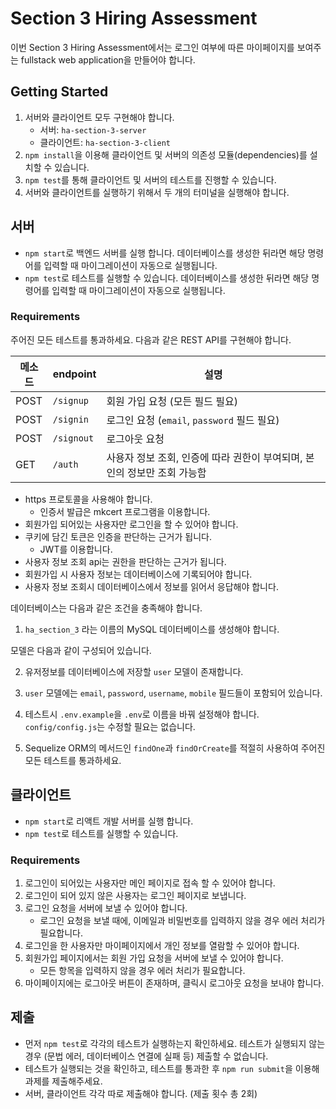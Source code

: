 # Section 3 Hiring Assessment

이번 Section 3 Hiring Assessment에서는 로그인 여부에 따른 마이페이지를 보여주는 fullstack web application을 만들어야 합니다.

## Getting Started

1. 서버와 클라이언트 모두 구현해야 합니다.
    - 서버: `ha-section-3-server`
    - 클라이언트: `ha-section-3-client`
2. `npm install`을 이용해 클라이언트 및 서버의 의존성 모듈(dependencies)를 설치할 수 있습니다.
3. `npm test`를 통해 클라이언트 및 서버의 테스트를 진행할 수 있습니다.
4. 서버와 클라이언트를 실행하기 위해서 두 개의 터미널을 실행해야 합니다.

## 서버

- `npm start`로 백엔드 서버를 실행 합니다. 데이터베이스를 생성한 뒤라면 해당 명령어를 입력할 때 마이그레이션이 자동으로 실행됩니다.
- `npm test`로 테스트를 실행할 수 있습니다. 데이터베이스를 생성한 뒤라면 해당 명령어를 입력할 때 마이그레이션이 자동으로 실행됩니다.

### Requirements

주어진 모든 테스트를 통과하세요. 다음과 같은 REST API를 구현해야 합니다.

| 메소드 | endpoint   | 설명                                                                     |
| ------ | ---------- | ------------------------------------------------------------------------ |
| POST   | `/signup`  | 회원 가입 요청 (모든 필드 필요)                                          |
| POST   | `/signin`  | 로그인 요청 (`email`, `password` 필드 필요)                              |
| POST   | `/signout` | 로그아웃 요청                                                            |
| GET    | `/auth`    | 사용자 정보 조회, 인증에 따라 권한이 부여되며, 본인의 정보만 조회 가능함 |

- https 프로토콜을 사용해야 합니다.
  - 인증서 발급은 mkcert 프로그램을 이용합니다.
- 회원가입 되어있는 사용자만 로그인을 할 수 있어야 합니다.
- 쿠키에 담긴 토큰은 인증을 판단하는 근거가 됩니다.
  - JWT를 이용합니다.
- 사용자 정보 조회 api는 권한을 판단하는 근거가 됩니다.
- 회원가입 시 사용자 정보는 데이터베이스에 기록되어야 합니다.
- 사용자 정보 조회시 데이터베이스에서 정보를 읽어서 응답해야 합니다.

데이터베이스는 다음과 같은 조건을 충족해야 합니다.

1. `ha_section_3` 라는 이름의 MySQL 데이터베이스를 생성해야 합니다.

모델은 다음과 같이 구성되어 있습니다.

2. 유저정보를 데이터베이스에 저장할 `user` 모델이 존재합니다.
3. `user` 모델에는 `email`, `password`, `username`, `mobile` 필드들이 포함되어 있습니다.

4. 테스트시 `.env.example`을 `.env`로 이름을 바꿔 설정해야 합니다. `config/config.js`는 수정할 필요는 없습니다.
5. Sequelize ORM의 메서드인 `findOne`과 `findOrCreate`를 적절히 사용하여 주어진 모든 테스트를 통과하세요.

## 클라이언트

- `npm start`로 리액트 개발 서버를 실행 합니다.
- `npm test`로 테스트를 실행할 수 있습니다.

### Requirements

1. 로그인이 되어있는 사용자만 메인 페이지로 접속 할 수 있어야 합니다.
2. 로그인이 되어 있지 않은 사용자는 로그인 페이지로 보냅니다.
3. 로그인 요청을 서버에 보낼 수 있어야 합니다.
    - 로그인 요청을 보낼 때에, 이메일과 비밀번호를 입력하지 않을 경우 에러 처리가 필요합니다.
4. 로그인을 한 사용자만 마이페이지에서 개인 정보를 열람할 수 있어야 합니다.
5. 회원가입 페이지에서는 회원 가입 요청을 서버에 보낼 수 있어야 합니다.
    - 모든 항목을 입력하지 않을 경우 에러 처리가 필요합니다.
6. 마이페이지에는 로그아웃 버튼이 존재하며, 클릭시 로그아웃 요청을 보내야 합니다.

## 제출

- 먼저 `npm test`로 각각의 테스트가 실행하는지 확인하세요. 테스트가 실행되지 않는 경우 (문법 에러, 데이터베이스 연결에 실패 등) 제출할 수 없습니다.
- 테스트가 실행되는 것을 확인하고, 테스트를 통과한 후 `npm run submit`을 이용해 과제를 제출해주세요.
- 서버, 클라이언트 각각 따로 제출해야 합니다. (제출 횟수 총 2회)
